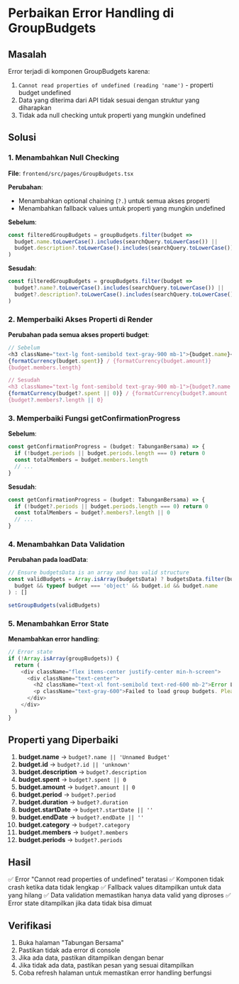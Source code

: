 # Perbaikan Error Handling di GroupBudgets

## Masalah

Error terjadi di komponen GroupBudgets karena:
1. `Cannot read properties of undefined (reading 'name')` - properti budget undefined
2. Data yang diterima dari API tidak sesuai dengan struktur yang diharapkan
3. Tidak ada null checking untuk properti yang mungkin undefined

## Solusi

### 1. Menambahkan Null Checking

**File**: `frontend/src/pages/GroupBudgets.tsx`

**Perubahan**:
- Menambahkan optional chaining (`?.`) untuk semua akses properti
- Menambahkan fallback values untuk properti yang mungkin undefined

**Sebelum**:
```typescript
const filteredGroupBudgets = groupBudgets.filter(budget =>
  budget.name.toLowerCase().includes(searchQuery.toLowerCase()) ||
  budget.description?.toLowerCase().includes(searchQuery.toLowerCase())
)
```

**Sesudah**:
```typescript
const filteredGroupBudgets = groupBudgets.filter(budget =>
  budget?.name?.toLowerCase().includes(searchQuery.toLowerCase()) ||
  budget?.description?.toLowerCase().includes(searchQuery.toLowerCase())
)
```

### 2. Memperbaiki Akses Properti di Render

**Perubahan pada semua akses properti budget**:

```typescript
// Sebelum
<h3 className="text-lg font-semibold text-gray-900 mb-1">{budget.name}</h3>
{formatCurrency(budget.spent)} / {formatCurrency(budget.amount)}
{budget.members.length}

// Sesudah
<h3 className="text-lg font-semibold text-gray-900 mb-1">{budget?.name || 'Unnamed Budget'}</h3>
{formatCurrency(budget?.spent || 0)} / {formatCurrency(budget?.amount || 0)}
{budget?.members?.length || 0}
```

### 3. Memperbaiki Fungsi getConfirmationProgress

**Sebelum**:
```typescript
const getConfirmationProgress = (budget: TabunganBersama) => {
  if (!budget.periods || budget.periods.length === 0) return 0
  const totalMembers = budget.members.length
  // ...
}
```

**Sesudah**:
```typescript
const getConfirmationProgress = (budget: TabunganBersama) => {
  if (!budget?.periods || budget.periods.length === 0) return 0
  const totalMembers = budget?.members?.length || 0
  // ...
}
```

### 4. Menambahkan Data Validation

**Perubahan pada loadData**:
```typescript
// Ensure budgetsData is an array and has valid structure
const validBudgets = Array.isArray(budgetsData) ? budgetsData.filter(budget => 
  budget && typeof budget === 'object' && budget.id && budget.name
) : []

setGroupBudgets(validBudgets)
```

### 5. Menambahkan Error State

**Menambahkan error handling**:
```typescript
// Error state
if (!Array.isArray(groupBudgets)) {
  return (
    <div className="flex items-center justify-center min-h-screen">
      <div className="text-center">
        <h2 className="text-xl font-semibold text-red-600 mb-2">Error Loading Data</h2>
        <p className="text-gray-600">Failed to load group budgets. Please try refreshing the page.</p>
      </div>
    </div>
  )
}
```

## Properti yang Diperbaiki

1. **budget.name** → `budget?.name || 'Unnamed Budget'`
2. **budget.id** → `budget?.id || 'unknown'`
3. **budget.description** → `budget?.description`
4. **budget.spent** → `budget?.spent || 0`
5. **budget.amount** → `budget?.amount || 0`
6. **budget.period** → `budget?.period`
7. **budget.duration** → `budget?.duration`
8. **budget.startDate** → `budget?.startDate || ''`
9. **budget.endDate** → `budget?.endDate || ''`
10. **budget.category** → `budget?.category`
11. **budget.members** → `budget?.members`
12. **budget.periods** → `budget?.periods`

## Hasil

✅ Error "Cannot read properties of undefined" teratasi
✅ Komponen tidak crash ketika data tidak lengkap
✅ Fallback values ditampilkan untuk data yang hilang
✅ Data validation memastikan hanya data valid yang diproses
✅ Error state ditampilkan jika data tidak bisa dimuat

## Verifikasi

1. Buka halaman "Tabungan Bersama"
2. Pastikan tidak ada error di console
3. Jika ada data, pastikan ditampilkan dengan benar
4. Jika tidak ada data, pastikan pesan yang sesuai ditampilkan
5. Coba refresh halaman untuk memastikan error handling berfungsi 